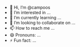 - 👋 Hi, I’m @campoos
- 👀 I’m interested in ...
- 🌱 I’m currently learning ...
- 💞️ I’m looking to collaborate on ...
- 📫 How to reach me ...
- 😄 Pronouns: ...
- ⚡ Fun fact: ...

<!---
campoos/campoos is a ✨ special ✨ repository because its `README.md` (this file) appears on your GitHub profile.
You can click the Preview link to take a look at your changes.
--->
